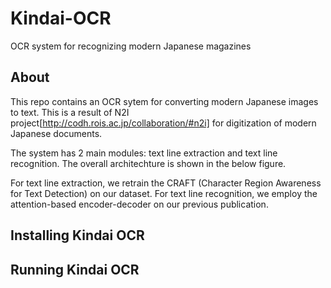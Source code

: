 # Kindai-OCR
OCR system for recognizing modern Japanese magazines

## About

This repo contains an OCR sytem for converting modern Japanese images to text.
This is a result of N2I project[http://codh.rois.ac.jp/collaboration/#n2i] for digitization of modern Japanese documents.

The system has 2 main modules: text line extraction and text line recognition. The overall architechture is shown in the below figure.

For text line extraction, we retrain the CRAFT (Character Region Awareness for Text Detection) on our dataset.
For text line recognition, we employ the attention-based encoder-decoder on our previous publication.




## Installing Kindai OCR



## Running Kindai OCR


